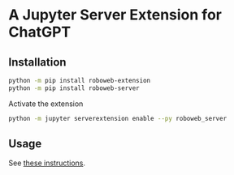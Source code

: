 # A Jupyter Server Extension for ChatGPT

## Installation

```bash
python -m pip install roboweb-extension
python -m pip install roboweb-server
```

Activate the extension

```bash
python -m jupyter serverextension enable --py roboweb_server
```

## Usage

See [these instructions](https://roboweb.app/docs/quickstart/).

